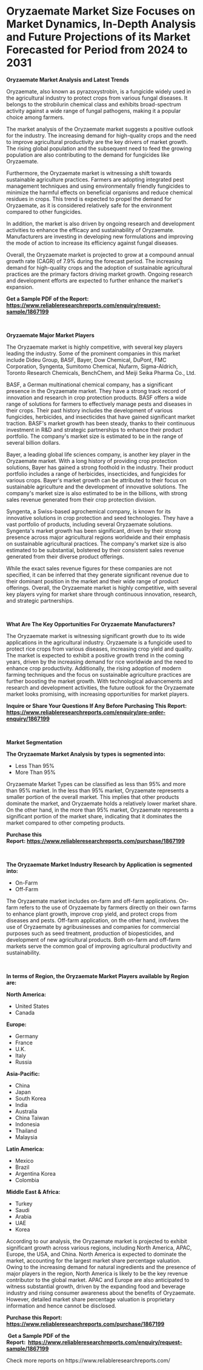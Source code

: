 <p><h1>Oryzaemate Market Size Focuses on Market Dynamics, In-Depth Analysis and Future Projections of its Market Forecasted for Period from 2024 to 2031</h1></p><p><strong>Oryzaemate Market Analysis and Latest Trends</strong></p>
<p><p>Oryzaemate, also known as pyrazoxystrobin, is a fungicide widely used in the agricultural industry to protect crops from various fungal diseases. It belongs to the strobilurin chemical class and exhibits broad-spectrum activity against a wide range of fungal pathogens, making it a popular choice among farmers.</p><p>The market analysis of the Oryzaemate market suggests a positive outlook for the industry. The increasing demand for high-quality crops and the need to improve agricultural productivity are the key drivers of market growth. The rising global population and the subsequent need to feed the growing population are also contributing to the demand for fungicides like Oryzaemate.</p><p>Furthermore, the Oryzaemate market is witnessing a shift towards sustainable agriculture practices. Farmers are adopting integrated pest management techniques and using environmentally friendly fungicides to minimize the harmful effects on beneficial organisms and reduce chemical residues in crops. This trend is expected to propel the demand for Oryzaemate, as it is considered relatively safe for the environment compared to other fungicides.</p><p>In addition, the market is also driven by ongoing research and development activities to enhance the efficacy and sustainability of Oryzaemate. Manufacturers are investing in developing new formulations and improving the mode of action to increase its efficiency against fungal diseases.</p><p>Overall, the Oryzaemate market is projected to grow at a compound annual growth rate (CAGR) of 7.9% during the forecast period. The increasing demand for high-quality crops and the adoption of sustainable agricultural practices are the primary factors driving market growth. Ongoing research and development efforts are expected to further enhance the market's expansion.</p></p>
<p><strong>Get a Sample PDF of the Report:&nbsp; <a href="https://www.reliableresearchreports.com/enquiry/request-sample/1867199">https://www.reliableresearchreports.com/enquiry/request-sample/1867199</a></strong></p>
<p>&nbsp;</p>
<p><strong>Oryzaemate Major Market Players</strong></p>
<p><p>The Oryzaemate market is highly competitive, with several key players leading the industry. Some of the prominent companies in this market include Dideu Group, BASF, Bayer, Dow Chemical, DuPont, FMC Corporation, Syngenta, Sumitomo Chemical, Nufarm, Sigma-Aldrich, Toronto Research Chemicals, BenchChem, and Meiji Seika Pharma Co., Ltd.</p><p>BASF, a German multinational chemical company, has a significant presence in the Oryzaemate market. They have a strong track record of innovation and research in crop protection products. BASF offers a wide range of solutions for farmers to effectively manage pests and diseases in their crops. Their past history includes the development of various fungicides, herbicides, and insecticides that have gained significant market traction. BASF's market growth has been steady, thanks to their continuous investment in R&D and strategic partnerships to enhance their product portfolio. The company's market size is estimated to be in the range of several billion dollars.</p><p>Bayer, a leading global life sciences company, is another key player in the Oryzaemate market. With a long history of providing crop protection solutions, Bayer has gained a strong foothold in the industry. Their product portfolio includes a range of herbicides, insecticides, and fungicides for various crops. Bayer's market growth can be attributed to their focus on sustainable agriculture and the development of innovative solutions. The company's market size is also estimated to be in the billions, with strong sales revenue generated from their crop protection division.</p><p>Syngenta, a Swiss-based agrochemical company, is known for its innovative solutions in crop protection and seed technologies. They have a vast portfolio of products, including several Oryzaemate solutions. Syngenta's market growth has been significant, driven by their strong presence across major agricultural regions worldwide and their emphasis on sustainable agricultural practices. The company's market size is also estimated to be substantial, bolstered by their consistent sales revenue generated from their diverse product offerings.</p><p>While the exact sales revenue figures for these companies are not specified, it can be inferred that they generate significant revenue due to their dominant position in the market and their wide range of product offerings. Overall, the Oryzaemate market is highly competitive, with several key players vying for market share through continuous innovation, research, and strategic partnerships.</p></p>
<p>&nbsp;</p>
<p><strong>What Are The Key Opportunities For Oryzaemate Manufacturers?</strong></p>
<p><p>The Oryzaemate market is witnessing significant growth due to its wide applications in the agricultural industry. Oryzaemate is a fungicide used to protect rice crops from various diseases, increasing crop yield and quality. The market is expected to exhibit a positive growth trend in the coming years, driven by the increasing demand for rice worldwide and the need to enhance crop productivity. Additionally, the rising adoption of modern farming techniques and the focus on sustainable agriculture practices are further boosting the market growth. With technological advancements and research and development activities, the future outlook for the Oryzaemate market looks promising, with increasing opportunities for market players.</p></p>
<p><strong>Inquire or Share Your Questions If Any Before Purchasing This Report: <a href="https://www.reliableresearchreports.com/enquiry/pre-order-enquiry/1867199">https://www.reliableresearchreports.com/enquiry/pre-order-enquiry/1867199</a></strong></p>
<p>&nbsp;</p>
<p><strong>Market Segmentation</strong></p>
<p><strong>The Oryzaemate Market Analysis by types is segmented into:</strong></p>
<p><ul><li>Less Than 95%</li><li>More Than 95%</li></ul></p>
<p><p>Oryzaemate Market Types can be classified as less than 95% and more than 95% market. In the less than 95% market, Oryzaemate represents a smaller portion of the overall market. This implies that other products dominate the market, and Oryzaemate holds a relatively lower market share. On the other hand, in the more than 95% market, Oryzaemate represents a significant portion of the market share, indicating that it dominates the market compared to other competing products.</p></p>
<p><strong>Purchase this Report:&nbsp;<a href="https://www.reliableresearchreports.com/purchase/1867199">https://www.reliableresearchreports.com/purchase/1867199</a></strong></p>
<p>&nbsp;</p>
<p><strong>The Oryzaemate Market Industry Research by Application is segmented into:</strong></p>
<p><ul><li>On-Farm</li><li>Off-Farm</li></ul></p>
<p><p>The Oryzaemate market includes on-farm and off-farm applications. On-farm refers to the use of Oryzaemate by farmers directly on their own farms to enhance plant growth, improve crop yield, and protect crops from diseases and pests. Off-farm application, on the other hand, involves the use of Oryzaemate by agribusinesses and companies for commercial purposes such as seed treatment, production of biopesticides, and development of new agricultural products. Both on-farm and off-farm markets serve the common goal of improving agricultural productivity and sustainability.</p></p>
<p>&nbsp;</p>
<p><strong>In terms of Region, the Oryzaemate Market Players available by Region are:</strong></p>
<p>
    <p> <strong> North America: </strong>
        <ul>
            <li>United States</li>
            <li>Canada</li>
        </ul>
        </p> 
    <p> <strong> Europe: </strong>
        <ul>
            <li>Germany</li>
            <li>France</li>
            <li>U.K.</li>
            <li>Italy</li>
            <li>Russia</li>
        </ul>
        </p> 
    <p> <strong> Asia-Pacific: </strong>
        <ul>
            <li>China</li>
            <li>Japan</li>
            <li>South Korea</li>
            <li>India</li>
            <li>Australia</li>
            <li>China Taiwan</li>
            <li>Indonesia</li>
            <li>Thailand</li>
            <li>Malaysia</li>
        </ul>
        </p> 
    <p> <strong> Latin America: </strong>
        <ul>
            <li>Mexico</li>
            <li>Brazil</li>
            <li>Argentina Korea</li>
            <li>Colombia</li>
        </ul>
        </p> 
    <p> <strong> Middle East & Africa: </strong>
        <ul>
            <li>Turkey</li>
            <li>Saudi</li>
            <li>Arabia</li>
            <li>UAE</li>
            <li>Korea</li>
        </ul>
    </p>
    </p>
<p><p>According to our analysis, the Oryzaemate market is projected to exhibit significant growth across various regions, including North America, APAC, Europe, the USA, and China. North America is expected to dominate the market, accounting for the largest market share percentage valuation. Owing to the increasing demand for natural ingredients and the presence of major players in the region, North America is likely to be the key revenue contributor to the global market. APAC and Europe are also anticipated to witness substantial growth, driven by the expanding food and beverage industry and rising consumer awareness about the benefits of Oryzaemate. However, detailed market share percentage valuation is proprietary information and hence cannot be disclosed.</p></p>
<p><strong>Purchase this Report: <a href="https://www.reliableresearchreports.com/purchase/1867199">https://www.reliableresearchreports.com/purchase/1867199</a></strong></p>
<p>&nbsp;<strong>Get a Sample PDF of the Report:&nbsp;&nbsp;<a href="https://www.reliableresearchreports.com/enquiry/request-sample/1867199">https://www.reliableresearchreports.com/enquiry/request-sample/1867199</a></strong></p>
<p><strong></strong></p>
<p>Check more reports on https://www.reliableresearchreports.com/</p>